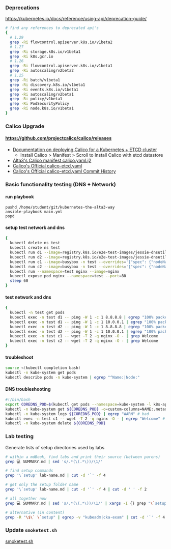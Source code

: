 ### Deprecations 

 https://kubernetes.io/docs/reference/using-api/deprecation-guide/

```bash
# find any references to deprecated api's
{
  # 1.29
  grep -Ri flowcontrol.apiserver.k8s.io/v1beta2
  # 1.27
  grep -Ri storage.k8s.io/v1beta1
  grep -Ri k8s.gcr.io
  # 1.26
  grep -Ri flowcontrol.apiserver.k8s.io/v1beta1
  grep -Ri autoscaling/v2beta2
  # 1.25
  grep -Ri batch/v1beta1
  grep -Ri discovery.k8s.io/v1beta1
  grep -Ri events.k8s.io/v1beta1
  grep -Ri autoscaling/v2beta1
  grep -Ri policy/v1beta1
  grep -Ri PodSecurityPolicy
  grep -Ri node.k8s.io/v1beta1
}
```

### Calico Upgrade

#### https://github.com/projectcalico/calico/releases

- [Documentation on deploying Calico for a Kubernetes + ETCD cluster](https://docs.tigera.io/calico/latest/getting-started/kubernetes/self-managed-onprem/onpremises#install-calico-with-etcd-datastore)
  - Install Calico > Manifest > Scroll to Install Calico with etcd datastore
- [Alta3's Calico manifest calico.yaml.j2](https://github.com/alta3/kubernetes-the-alta3-way/blob/main/roles/calico/templates/calico.yaml.j2) 
- [Calico's Official calico-etcd.yaml](https://github.com/projectcalico/calico/blob/master/manifests/calico-etcd.yaml)
- [Calico's Official calico-etcd.yaml Commit History](https://github.com/projectcalico/calico/commits/master/manifests/calico-etcd.yaml)


### Basic functionality testing (DNS + Network)

#### run playbook

```
pushd /home/student/git/kubernetes-the-alta3-way
ansible-playbook main.yml
popd
```

#### setup test network and dns

```bash
{ 
  kubectl delete ns test
  kubectl create ns test
  kubectl run d1 --image=registry.k8s.io/e2e-test-images/jessie-dnsutils:1.3 -n test --overrides='{"spec": {"nodeName": "node-1"} }' --command sleep 10000
  kubectl run d2 --image=registry.k8s.io/e2e-test-images/jessie-dnsutils:1.3 -n test --overrides='{"spec": {"nodeName": "node-2"} }' --command sleep 10000
  kubectl run c1 --image=busybox -n test --overrides='{"spec": {"nodeName": "node-1"} }' --command sleep 10000
  kubectl run c2 --image=busybox -n test --overrides='{"spec": {"nodeName": "node-2"} }' --command sleep 10000
  kubectl run --namespace=test nginx --image=nginx
  kubectl expose pod nginx --namespace=test --port=80
  sleep 60
}
```

#### test network and dns

```bash
{
  kubectl -n test get pods
  kubectl exec -n test d1 -- ping -W 1 -c 1 8.8.8.8 | egrep "100% packet loss"
  kubectl exec -n test d1 -- ping -W 1 -c 1 10.0.0.1 | egrep "100% packet loss" 
  kubectl exec -n test d2 -- ping -W 1 -c 1 8.8.8.8 | egrep "100% packet loss" 
  kubectl exec -n test d2 -- ping -W 1 -c 1 10.0.0.1 | egrep "100% packet loss" 
  kubectl exec -n test c1 -- wget -T 2 -q nginx -O - | grep Welcome
  kubectl exec -n test c2 -- wget -T 2 -q nginx -O - | grep Welcome
}
```

#### troubleshoot

```bash
source <(kubectl completion bash)
kubectl -n kube-system get pods
kubectl describe pods -n kube-system | egrep "^Name:|Node:"
```

#### DNS troubleshooting

```bash
#!/bin/bash
export COREDNS_POD=$(kubectl get pods --namespace=kube-system -l k8s-app=kube-dns -o name)
kubectl -n kube-system get ${COREDNS_POD} -o=custom-columns=NAME:.metadata.name,NODE:.spec.nodeName
kubectl -n kube-system logs ${COREDNS_POD} | egrep "WARN" # bad
kubectl exec -n test c1 -- wget -T 2 -q nginx -O - | egrep "Welcome" # good
kubectl -n kube-system delete ${COREDNS_POD}
```

### Lab testing

Generate lists of setup directories used by labs

```bash
# within a mdBook, find labs and print their source (between parens)
grep 💻 SUMMARY.md | sed 's/.*(\(.*\))/\1/'

# find setup commands
grep '\`setup' lab-name.md | cut -d '`' -f 4

# get only the setup folder name
grep '\`setup' lab-name.md | cut -d '`' -f 4 | cut -d ' ' -f 2

# all together now
grep 💻 SUMMARY.md | sed 's/.*(\(.*\))/\1/' | xargs -I {} grep "\`setup" {} | cut -d '`' -f 4 | cut -d ' ' -f 2 | shuf - | xargs -I {} echo -e "tl {}"

# alternative (in content)
grep -R "\$\` \`setup" | egrep -v "kubeadm|cka-exam" | cut -d '`' -f 4 | cut -d ' ' -f 2 | shuf - | xargs -I {} echo -e "tl {}"
```

### Update `smoketest.sh`

[smoketest.sh](https://github.com/alta3/kubernetes-the-alta3-way/blob/main/labs/scripts/smoketest.sh)

